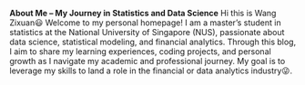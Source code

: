 **About Me – My Journey in Statistics and Data Science**
Hi this is Wang Zixuan😃 Welcome to my personal homepage! I am a master’s student in statistics at the National University of Singapore (NUS), passionate about data science, statistical modeling, and financial analytics. Through this blog, I aim to share my learning experiences, coding projects, and personal growth as I navigate my academic and professional journey. My goal is to leverage my skills to land a role in the financial or data analytics industry😜.
